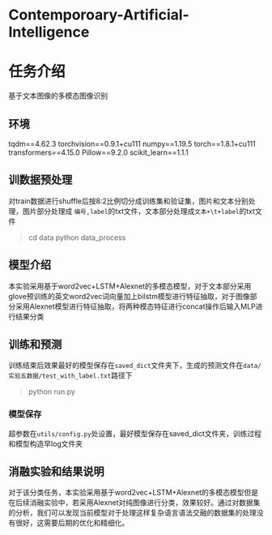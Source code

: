 # Contemporoary-Artificial-Intelligence

# 任务介绍

基于文本图像的多模态图像识别

## 环境
tqdm==4.62.3
torchvision==0.9.1+cu111
numpy==1.19.5
torch==1.8.1+cu111
transformers==4.15.0
Pillow==9.2.0
scikit_learn==1.1.1

## 训数据预处理

对train数据进行shuffle后按8:2比例切分成训练集和验证集，图片和文本分别处理，图片部分处理成
`编号,label`的txt文件，文本部分处理成`文本+\t+label`的txt文件

> cd data
> python data_process

## 模型介绍

本实验采用基于word2vec+LSTM+Alexnet的多模态模型，对于文本部分采用glove预训练的英文word2vec词向量加上bilstm模型进行特征抽取，对于图像部分采用Alexnet模型进行特征抽取，将两种模态特征进行concat操作后输入MLP进行结果分类

## 训练和预测
训练结束后效果最好的模型保存在`saved_dict`文件夹下，生成的预测文件在`data/实验五数据/test_with_label.txt`路径下
> python run.py 

### 模型保存
超参数在`utils/config.py`处设置，最好模型保存在saved_dict文件夹，训练过程和模型构造早log文件夹

## 消融实验和结果说明
对于该分类任务，本实验采用基于word2vec+LSTM+Alexnet的多模态模型但是在后续消融实验中，若采用Alexnet对纯图像进行分类，效果较好。通过对数据集的分析，我们可以发现当前模型对于处理这样复杂语言语法交融的数据集的处理没有很好，这需要后期的优化和精细化。


